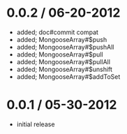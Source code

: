 0.0.2 / 06-20-2012
==================

  * added; doc#commit compat
  * added; MongooseArray#$push
  * added; MongooseArray#$pushAll
  * added; MongooseArray#$pull
  * added; MongooseArray#$pullAll
  * added; MongooseArray#$unshift
  * added; MongooseArray#$addToSet

0.0.1 / 05-30-2012
==================

  * initial release


